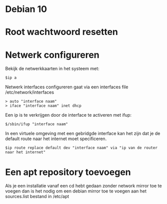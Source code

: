 # Debian 10

# Root wachtwoord resetten


# Netwerk configureren

Bekijk de netwerkkaarten in het systeem met:

    $ip a 

Netwerk interfaces configureren gaat via een interfaces file /etc/network/interfaces

    > auto "interface naam"  
    > iface "interface naam" inet dhcp 

Een ip is te verkrijgen door de interface te activeren met ifup:
    
    $/sbin/ifup "interface naam"  

In een virtuele omgeving met een gebridgde interface kan het zijn dat je de default route naar het internet moet specificeren. 

    $ip route replace default dev "interface naam" via "ip van de router naar het internet"

# Een apt repository toevoegen

Als je een installatie vanaf een cd hebt gedaan zonder network mirror toe te voegen
dan is het nodig om een debian mirror toe te voegen aan het sources.list bestand in /etc/apt 


